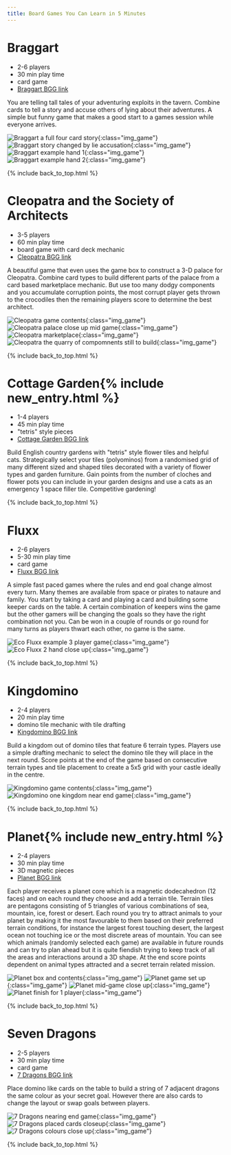 ```yaml
---
title: Board Games You Can Learn in 5 Minutes
---
```


# Braggart

* 2-6 players
* 30 min play time
* card game
* [Braggart BGG link](https://boardgamegeek.com/boardgame/72420/braggart)

You are telling tall tales of your adventuring exploits in the tavern. Combine cards to tell a story and accuse others of lying about their adventures.
A simple but funny game that makes a good start to a games session while everyone arrives.

![Braggart a full four card story](/images/boardgames/5min/braggart_05.jpg "Braggart a full four card story"){:class="img_game"}
![Braggart story changed by lie accusation](/images/boardgames/5min/braggart_06.jpg "Braggart story changed by lie accusation"){:class="img_game"}
![Braggart example hand 1](/images/boardgames/5min/braggart_03.jpg "Braggart example hand 1"){:class="img_game"}
![Braggart example hand 2](/images/boardgames/5min/braggart_04.jpg "Braggart example hand 2"){:class="img_game"}

{% include back_to_top.html %}

# Cleopatra and the Society of Architects

* 3-5 players
* 60 min play time
* board game with card deck mechanic
* [Cleopatra BGG link](https://boardgamegeek.com/boardgame/22141/cleopatra-and-society-architects)

A beautiful game that even uses the game box to construct a 3-D palace for Cleopatra. Combine card types to build different parts of the palace from
a card based marketplace mechanic. But use too many dodgy components and you accumulate corruption points, the most corrupt player gets thrown to
the crocodiles then the remaining players score to determine the best architect.

![Cleopatra game contents](/images/boardgames/5min/cleopatra_01.jpg "Cleopatra game contents"){:class="img_game"}
![Cleopatra palace close up mid game](/images/boardgames/5min/cleopatra_02.jpg "Cleopatra palace close up mid game"){:class="img_game"}
![Cleopatra marketplace](/images/boardgames/5min/cleopatra_05.jpg "Cleopatra marketplace"){:class="img_game"}
![Cleopatra the quarry of compomnents still to build](/images/boardgames/5min/cleopatra_04.jpg "Cleopatra the quarry of compomnents still to build"){:class="img_game"}

{% include back_to_top.html %}

# Cottage Garden{% include new_entry.html %}

* 1-4 players
* 45 min play time
* "tetris" style pieces
* [Cottage Garden BGG link](https://boardgamegeek.com/boardgame/204027/cottage-garden)

Build English country gardens with "tetris" style flower tiles and helpful cats.
Strategically select your tiles (polyominos) from a randomised grid of many different sized and shaped tiles decorated with a variety of flower types and garden furniture.
Gain points from the number of cloches and flower pots you can include in your garden designs and use a cats as an emergency 1 space filler tile.
Competitive gardening!

{% include back_to_top.html %}

# Fluxx

* 2-6 players
* 5-30 min play time
* card game
* [Fluxx BGG link](https://boardgamegeek.com/boardgame/258/fluxx)

A simple fast paced games where the rules and end goal change almost every turn. Many themes are available from space or pirates to nataure and family.
You start by taking a card and playing a card and building some keeper cards on the table. A certain combination of keepers wins the game but the
other gamers will be changing the goals so they have the right combination not you. Can be won in a couple of rounds or go round for many turns
as players thwart each other, no game is the same.

![Eco Fluxx example 3 player game](/images/boardgames/5min/ecofluxx_01.jpg "Eco Fluxx example 3 player game"){:class="img_game"}
![Eco Fluxx 2 hand close up](/images/boardgames/5min/ecofluxx_03.jpg "Eco Fluxx 2 hand close up"){:class="img_game"}

{% include back_to_top.html %}

# Kingdomino

* 2-4 players
* 20 min play time
* domino tile mechanic with tile drafting
* [Kingdomino BGG link](https://boardgamegeek.com/boardgame/204583/kingdomino)

Build a kingdom out of domino tiles that feature 6 terrain types. Players use a simple drafting mechanic to select the domino tile they will place
in the next round. Score points at the end of the game based on consecutive terrain types and tile placement to create a 5x5 grid with your castle
ideally in the centre.

![Kingdomino game contents](/images/boardgames/5min/kingdomino_01.jpg "Kingdomino game contents"){:class="img_game"}
![Kingdomino one kingdom near end game](/images/boardgames/5min/kingdomino_05.jpg "Kingdomino one kingdom near end game"){:class="img_game"}

{% include back_to_top.html %}

# Planet{% include new_entry.html %}

* 2-4 players
* 30 min play time
* 3D magnetic pieces
* [Planet BGG link](https://boardgamegeek.com/boardgame/252929/planet)

Each player receives a planet core which is a magnetic dodecahedron (12 faces) and on each round they choose and add a terrain tile.
Terrain tiles are pentagons consisting of 5 triangles of various combinations of sea, mountain, ice, forest or desert.
Each round you try to attract animals to your planet by making it the most favourable to them based on their preferred terrain conditions, for instance the largest forest touching desert, the largest ocean not touching ice or the most discrete areas of mountain.
You can see which animals (randomly selected each game) are available in future rounds and can try to plan ahead but it is quite fiendish trying to keep track of all the areas and interactions around a 3D shape.
At the end score points dependent on animal types attracted and a secret terrain related mission.

![Planet box and contents](/images/boardgames/5min/planet_04.jpg "Planet box and contents"){:class="img_game"}
![Planet game set up](/images/boardgames/5min/planet_01.jpg "Planet game set up"){:class="img_game"}
![Planet mid-game close up](/images/boardgames/5min/planet_03.jpg "Planet mid-game close up"){:class="img_game"}
![Planet finish for 1 player](/images/boardgames/5min/planet_02.jpg "Planet finish for 1 player"){:class="img_game"}

{% include back_to_top.html %}

# Seven Dragons

* 2-5 players
* 30 min play time
* card game
* [7 Dragons BGG link](https://boardgamegeek.com/boardgame/98085/seven-dragons)

Place domino like cards on the table to build a string of 7 adjacent dragons the same colour as your secret goal.
However there are also cards to change the layout or swap goals between players.

![7 Dragons nearing end game](/images/boardgames/5min/7dragons_02.jpg "7 Dragons nearing end game"){:class="img_game"}
![7 Dragons placed cards closeup](/images/boardgames/5min/7dragons_04.jpg "7 Dragons placed cards closeup"){:class="img_game"}
![7 Dragons colours close up](/images/boardgames/5min/7dragons_06.jpg "7 Dragons colours close up"){:class="img_game"}

{% include back_to_top.html %}
